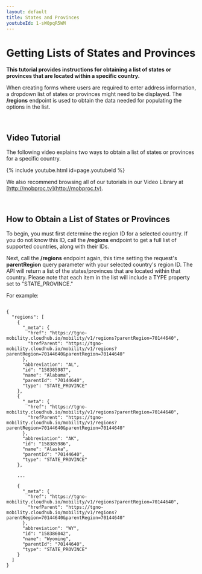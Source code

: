 ```yaml
---
layout: default
title: States and Provinces
youtubeId: 1-sW0pqR5WM
---
```



# Getting Lists of States and Provinces

**This tutorial provides instructions for obtaining a list of states or provinces that are located within a specific country.**

When creating forms where users are required to enter address information, a dropdown list of states or provinces might need to be displayed. The **/regions** endpoint is used to obtain the data needed for populating the options in the list. 


<br/>

## Video Tutorial
The following video explains two ways to obtain a list of states or provinces for a specific country.

{% include youtube.html id=page.youtubeId %}

We also recommend browsing all of our tutorials in our Video Library at [http://mobproc.tv](http://mobproc.tv). 


<br/>

## How to Obtain a List of States or Provinces

To begin, you must first determine the region ID for a selected country. If you do not know this ID, call the **/regions** endpoint to get a full list of supported countries, along with their IDs.

Next, call the **/regions** endpoint again, this time setting the request's **parentRegion** query parameter with your selected country's region ID. The API will return a list of the states/provinces that are located within that country. Please note that each item in the list will include a TYPE property set to "STATE_PROVINCE."

For example:


```

{
  "regions": [
    {
      "_meta": {
        "href": "https://tgno-mobility.cloudhub.io/mobility/v1/regions?parentRegion=70144640",
        "hrefParent": "https://tgno-mobility.cloudhub.io/mobility/v1/regions?parentRegion=70144640&parentRegion=70144640"
      },
      "abbreviation": "AL",
      "id": "158385987",
      "name": "Alabama",
      "parentId": "70144640",
      "type": "STATE_PROVINCE"
    },
    {
      "_meta": {
        "href": "https://tgno-mobility.cloudhub.io/mobility/v1/regions?parentRegion=70144640",
        "hrefParent": "https://tgno-mobility.cloudhub.io/mobility/v1/regions?parentRegion=70144640&parentRegion=70144640"
      },
      "abbreviation": "AK",
      "id": "158385986",
      "name": "Alaska",
      "parentId": "70144640",
      "type": "STATE_PROVINCE"
    },

    ... 

    {
      "_meta": {
        "href": "https://tgno-mobility.cloudhub.io/mobility/v1/regions?parentRegion=70144640",
        "hrefParent": "https://tgno-mobility.cloudhub.io/mobility/v1/regions?parentRegion=70144640&parentRegion=70144640"
      },
      "abbreviation": "WY",
      "id": "158386042",
      "name": "Wyoming",
      "parentId": "70144640",
      "type": "STATE_PROVINCE"
    }
  ]
}

```
